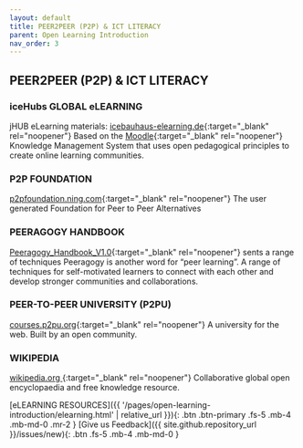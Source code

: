 ```yaml
---
layout: default
title: PEER2PEER (P2P) & ICT LITERACY
parent: Open Learning Introduction
nav_order: 3
---
```


## PEER2PEER (P2P) & ICT LITERACY


### iceHubs GLOBAL eLEARNING
jHUB eLearning materials: 
[icebauhaus-elearning.de](https://www.icebauhaus-elearning.de){:target="_blank" rel="noopener"}
Based on the [Moodle](https://moodle.org){:target="_blank" rel="noopener"} Knowledge Management System that uses open pedagogical principles to create online learning communities.

### P2P FOUNDATION 
[p2pfoundation.ning.com](http://p2pfoundation.ning.com/){:target="_blank" rel="noopener"}
The user generated Foundation for Peer to Peer Alternatives

### PEERAGOGY HANDBOOK
[Peeragogy_Handbook_V1.0](https://en.wikibooks.org/wiki/Peeragogy_Handbook_V1.0){:target="_blank" rel="noopener"}
sents a range of techniques 
Peeragogy is another word for “peer learning”. A range of techniques for self-motivated learners to connect with each other and develop stronger communities and collaborations.

### PEER-TO-PEER UNIVERSITY (P2PU)
[courses.p2pu.org](https://courses.p2pu.org/en/){:target="_blank" rel="noopener"}
A university for the web. Built by an open community.

### WIKIPEDIA
[wikipedia.org ](https://www.wikipedia.org){:target="_blank" rel="noopener"}
Collaborative global open encyclopaedia and free knowledge resource.

[eLEARNING RESOURCES]({{ '/pages/open-learning-introduction/elearning.html' | relative_url }}){: .btn .btn-primary .fs-5 .mb-4 .mb-md-0 .mr-2 } [Give us Feedback]({{ site.github.repository_url }}/issues/new){: .btn .fs-5 .mb-4 .mb-md-0 }

